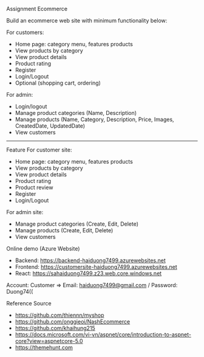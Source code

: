 Assignment Ecommerce

Build an ecommerce web site with minimum functionality below:

For customers:
+ Home page: category menu, features products
+ View products by category
+ View product details
+ Product rating
+ Register
+ Login/Logout
+ Optional (shopping cart, ordering)

For admin:
+ Login/logout
+ Manage product categories (Name, Description)
+ Manage products (Name, Category, Description, Price, Images, CreatedDate, UpdatedDate)
+ View customers

______________________
Feature
For customer site:
+ Home page: category menu, features products
+ View products by category
+ View product details
+ Product rating
+ Product review
+ Register
+ Login/Logout

For admin site:

+ Manage product categories (Create, Edit, Delete)
+ Manage products (Create, Edit, Delete)
+ View customers

Online demo (Azure Website)
+ Backend: https://backend-haiduong7499.azurewebsites.net
+ Frontend: https://customersite-haiduong7499.azurewebsites.net
+ React: https://sahaiduong7499.z23.web.core.windows.net

Account:
Customer => Email: haiduong7499@gmail.com / Password: Duong74((

Reference Source
+ https://github.com/thiennn/myshop
+ https://github.com/onggieoi/NashEcommerce
+ https://github.com/khaihung215
+ https://docs.microsoft.com/vi-vn/aspnet/core/introduction-to-aspnet-core?view=aspnetcore-5.0
+ https://themehunt.com
